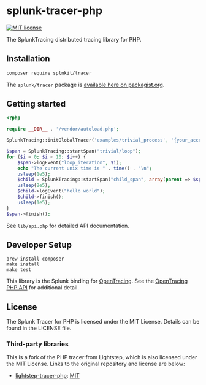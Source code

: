 # splunk-tracer-php

[![MIT license](http://img.shields.io/badge/license-MIT-blue.svg)](http://opensource.org/licenses/MIT)

The SplunkTracing distributed tracing library for PHP.

## Installation

```bash
composer require splnkit/tracer
```

The `splunk/tracer` package is [available here on packagist.org](https://packagist.org/packages/splunk/tracer).

## Getting started

```php
<?php

require __DIR__ . '/vendor/autoload.php';

SplunkTracing::initGlobalTracer('examples/trivial_process', '{your_access_token}');

$span = SplunkTracing::startSpan("trivial/loop");
for ($i = 0; $i < 10; $i++) {
    $span->logEvent("loop_iteration", $i);
    echo "The current unix time is " . time() . "\n";
    usleep(1e5);
    $child = SplunkTracing::startSpan("child_span", array(parent => $span));
    usleep(2e5);
    $child->logEvent("hello world");
    $child->finish();
    usleep(1e5);
}
$span->finish();
```

See `lib/api.php` for detailed API documentation.

## Developer Setup

```
brew install composer
make install
make test
```

This library is the Splunk binding for [OpenTracing](http://opentracing.io/). See the [OpenTracing PHP API](https://github.com/opentracing/opentracing-php) for additional detail.

## License

The Splunk Tracer for PHP is licensed under the MIT License. Details can be found in the LICENSE file.

### Third-party libraries

This is a fork of the PHP tracer from Lightstep, which is also licensed under the MIT License. Links to the original repository and license are below:

* [lightstep-tracer-php][lightstep]: [MIT][lightstep-license]

[lightstep]:                      https://github.com/lightstep/lightstep-tracer-php
[lightstep-license]:              https://github.com/lightstep/lightstep-tracer-php/blob/master/LICENSE